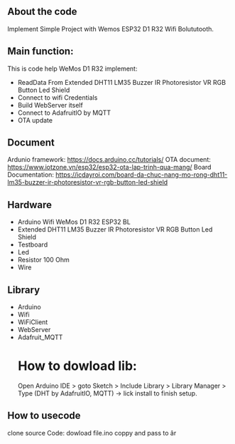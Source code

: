 ## About the code
Implement Simple Project with Wemos ESP32 D1 R32 Wifi Bolututooth.

## Main function:
This is code help WeMos D1 R32 implement:
- ReadData From Extended DHT11 LM35 Buzzer IR Photoresistor VR RGB Button Led Shield
- Connect to wifi Credentials
- Build WebServer itself
- Connect to AdafruitIO by MQTT
- OTA update

## Document
Ardunio framework: https://docs.arduino.cc/tutorials/
OTA document: https://www.iotzone.vn/esp32/esp32-ota-lap-trinh-qua-mang/
Board Documentation: https://icdayroi.com/board-da-chuc-nang-mo-rong-dht11-lm35-buzzer-ir-photoresistor-vr-rgb-button-led-shield


## Hardware
- Arduino Wifi WeMos D1 R32 ESP32 BL
- Extended DHT11 LM35 Buzzer IR Photoresistor VR RGB Button Led Shield
- Testboard
- Led
- Resistor 100 Ohm
- Wire

## Library
- Arduino
- Wifi
- WiFiClient
- WebServer
- Adafruit_MQTT
  # How to dowload lib:
  Open Arduino IDE > goto Sketch > Include Library > Library Manager > Type (DHT by AdafruitIO, MQTT) -> lick install to finish setup.
## How to usecode

clone source Code: dowload file.ino
coppy and pass to âr

